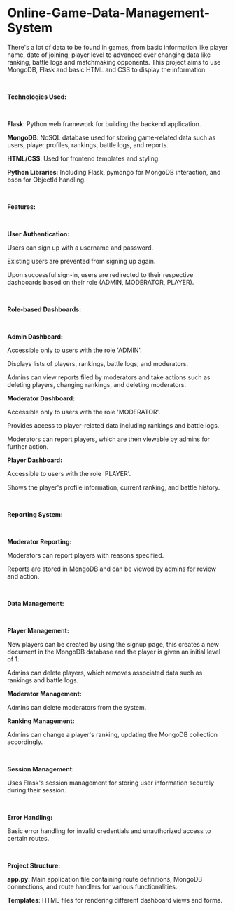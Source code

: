 # Online-Game-Data-Management-System
There's a lot of data to be found in games, from basic information like player name, date of joining, player level to advanced ever changing data like ranking, battle logs and matchmaking opponents. This project aims to use MongoDB, Flask and basic HTML and CSS to display the information. 

<br>

**Technologies Used:**

<br>

**Flask**: Python web framework for building the backend application.

**MongoDB**: NoSQL database used for storing game-related data such as users, player profiles, rankings, battle logs, and reports.

**HTML/CSS**: Used for frontend templates and styling.

**Python Libraries**: Including Flask, pymongo for MongoDB interaction, and bson for ObjectId handling.

<br>

**Features:**

<br>

**User Authentication:**

Users can sign up with a username and password.

Existing users are prevented from signing up again.

Upon successful sign-in, users are redirected to their respective dashboards based on their role (ADMIN, MODERATOR, PLAYER).

<br>

**Role-based Dashboards:**

<br>

**Admin Dashboard:**

Accessible only to users with the role 'ADMIN'.

Displays lists of players, rankings, battle logs, and moderators.

Admins can view reports filed by moderators and take actions such as deleting players, changing rankings, and deleting moderators.

**Moderator Dashboard:**

Accessible only to users with the role 'MODERATOR'.

Provides access to player-related data including rankings and battle logs.

Moderators can report players, which are then viewable by admins for further action.

**Player Dashboard:**

Accessible to users with the role 'PLAYER'.

Shows the player's profile information, current ranking, and battle history.

<br>

**Reporting System:**

<br>

**Moderator Reporting:**

Moderators can report players with reasons specified.

Reports are stored in MongoDB and can be viewed by admins for review and action.

<br>

**Data Management:**

<br>

**Player Management:**

New players can be created by using the signup page, this creates a new document in the MongoDB database and the player is given an initial level of 1.

Admins can delete players, which removes associated data such as rankings and battle logs.

**Moderator Management:**

Admins can delete moderators from the system.

**Ranking Management:**

Admins can change a player's ranking, updating the MongoDB collection accordingly.

<br>

**Session Management:**

Uses Flask's session management for storing user information securely during their session.

<br>

**Error Handling:**

Basic error handling for invalid credentials and unauthorized access to certain routes.

<br>

**Project Structure:**

**app.py**: Main application file containing route definitions, MongoDB connections, and route handlers for various functionalities.

**Templates**: HTML files for rendering different dashboard views and forms.
